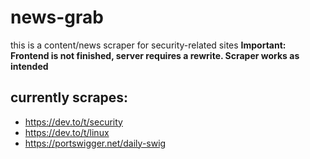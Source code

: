 # news-grab

this is a content/news scraper for security-related sites
**Important: Frontend is not finished, server requires a rewrite.  Scraper works as intended**

## currently scrapes:
- https://dev.to/t/security
- https://dev.to/t/linux
- https://portswigger.net/daily-swig
